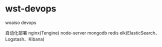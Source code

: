 # wst-devops
woaiso devops


自动化部署 nginx(Tengine) node-server mongodb redis elk(ElasticSearch、Logstash、Kibana)